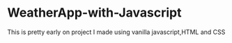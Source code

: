 # WeatherApp-with-Javascript
This is pretty early on project I made using vanilla javascript,HTML and CSS
